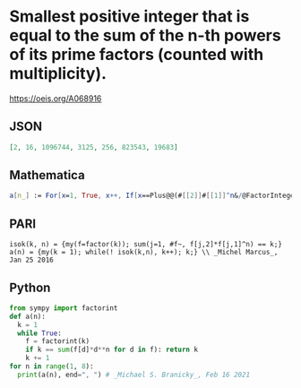 # Smallest positive integer that is equal to the sum of the n\-th powers of its prime factors \(counted with multiplicity\)\.
https://oeis.org/A068916
## JSON
```JSON
[2, 16, 1096744, 3125, 256, 823543, 19683]
```
## Mathematica
```Mathematica
a[n_] := For[x=1, True, x++, If[x==Plus@@(#[[2]]#[[1]]^n&/@FactorInteger[x]), Return[x]]]
```
## PARI
```PARI
isok(k, n) = {my(f=factor(k)); sum(j=1, #f~, f[j,2]*f[j,1]^n) == k;}
a(n) = {my(k = 1); while(! isok(k,n), k++); k;} \\ _Michel Marcus_, Jan 25 2016
```
## Python
```Python
from sympy import factorint
def a(n):
  k = 1
  while True:
    f = factorint(k)
    if k == sum(f[d]*d**n for d in f): return k
    k += 1
for n in range(1, 8):
  print(a(n), end=", ") # _Michael S. Branicky_, Feb 16 2021
```
